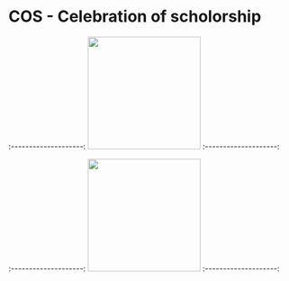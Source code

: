 # COS - Celebration of scholorship

:--------------------:
<img src="https://thumbs2.imgbox.com/83/82/ajSA4UI7_t.jpg" width="200">
:--------------------:

:--------------------:
<img src="https://thumbs2.imgbox.com/8d/a1/vWzLAgBj_t.jpg" width="200">
:--------------------:


